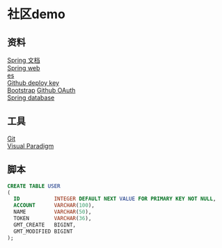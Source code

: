 # 社区demo  

## 资料  
[Spring 文档](http://spring.io/guides)  
[Spring web](http://spring.io/guides/gs/serving-web-content/)  
[es](http://elasticsearch.cn/explore)  
[Github deploy key](http://developer.github.com/v3/guides/managing-deploy-keys/#deploy-keys)  
[Bootstrap](http://v3.bootcss.com/getting-started/)
[Github OAuth](http://developer.github.com/apps/building-oauth-apps/creating-an-oauth-app/)  
[Spring database](https://docs.spring.io/spring-boot/docs/2.0.0.RC1/reference/htmlsingle/#boot-features-embedded-database-support)  
## 工具  
[Git](http://git-scm.com/download)  
[Visual Paradigm](http://www.visual-paradigm.com)  
## 脚本
```sql
CREATE TABLE USER
(
  ID           INTEGER DEFAULT NEXT VALUE FOR PRIMARY KEY NOT NULL,
  ACCOUNT      VARCHAR(100),
  NAME         VARCHAR(50),
  TOKEN        VARCHAR(36),
  GMT_CREATE   BIGINT,
  GMT_MODIFIED BIGINT
);

```

